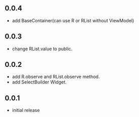 ## 0.0.4
- add BaseContainer(can use R or RList without ViewModel)

## 0.0.3
- change RList.value to public.

## 0.0.2
- add R.observe and RList.observe method.
- add SelectBuilder Widget.

## 0.0.1
- initial release